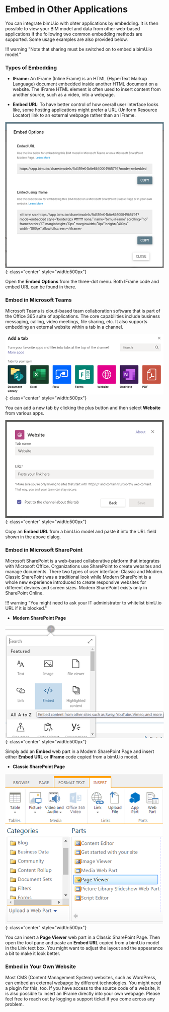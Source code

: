 # Embed in Other Applications

You can integrate bimU.io with ohter applications by embedding. It is then possible to view your BIM model and data from other web-based applications if the following two common embedding methods are supported. Some usage examples are also provided below.

!!! warning "Note that sharing must be switched on to embed a bimU.io model."

### Types of Embedding

- **IFrame:** An IFrame (Inline Frame) is an HTML (HyperText Markup Language) document embedded inside another HTML document on a website. The IFrame HTML element is often used to insert content from another source, such as a video, into a webpage.

- **Embed URL**: To have better control of how overall user interface looks like, some hosting applications might prefer a URL (Uniform Resource Locator) link to an external webpage rather than an IFrame. 
		
![Screenshot](images/embedoptions.png){: class="center" style="width:500px"}

Open the **Embed Options** from the three-dot menu. Both IFrame code and embed URL can be found in there.

### Embed in Microsoft Teams

Microsoft Teams is cloud-based team collaboration software that is part of the Office 365 suite of applications. The core capabilities include business messaging, calling, video meetings, file sharing, etc. It also supports embedding an external website within a tab in a channel.

![Screenshot](images/msteamsembedweb.png){: class="center" style="width:500px"}

You can add a new tab by clicking the plus button and then select **Website** from various apps.

![Screenshot](images/msteamsembeddialog.png){: class="center" style="width:500px"}

Copy an **Embed URL** from a bimU.io model and paste it into the URL field shown in the above dialog. 

### Embed in Microsoft SharePoint

Microsoft SharePoint is a web-based collaborative platform that integrates with Microsoft Office. Organizations use SharePoint to create websites and manage documents. There two types of user interface: Classic and Modren. Classic SharePoint was a traditional look while Modern SharePoint is a whole new experience introduced to create responsive websites for different devices and screen sizes. Modern SharePoint exists only in SharePoint Online.

!!! warning "You might need to ask your IT administrator to whitelist bimU.io URL if it is blocked."

- **Modern SharePoint Page**

![Screenshot](images/sharepointmodern.png){: class="center" style="width:500px"}

Simply add an **Embed** web part in a Modern SharePoint Page and insert either **Embed URL** or **IFrame** code copied from a bimU.io model.

- **Classic SharePoint Page**

![Screenshot](images/sharepointclassic.png){: class="center" style="width:500px"}

You can insert a **Page Viewer** web part in a Classic SharePoint Page. Then open the tool pane and paste an **Embed URL** copied from a bimU.io model in the Link text box. You might want to adjust the layout and the appearance a bit to make it look better.

### Embed in Your Own Website

Most CMS (Content Management System) websites, such as WordPress, can embed an external webapge by different technologies. You might need a plugin for this, too. If you have access to the source code of a website, it is also possible to insert an IFrame directly into your own webpage. Please feel free to reach out by logging a support ticket if you come across any problem. 

